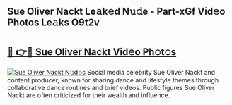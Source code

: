 ## Sue Oliver Nackt Le𝚊k𝚎d N𝚞𝚍e - Part-xGf Vid𝚎o Photos Le𝚊ks O9t2v

# <h2><a href="http://fb7p7dw.evod.top/?m=Sue+Oliver+Nackt">🔗 👉🔴 Sue Oliver Nackt Vid𝚎o Ph𝚘t𝚘s</a></h2>

[![Sue Oliver Nackt N𝚞d𝚎s](https://i.imgur.com/8V9OHl7.gif)](http://fb7p7dw.evod.top/?m=Sue+Oliver+Nackt)
Social media celebrity Sue Oliver Nackt and content producer, known for sharing dance and lifestyle themes through collaborative dance routines and brief videos. Public figures Sue Oliver Nackt are often criticized for their wealth and influence. 
